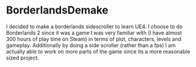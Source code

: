 # BorderlandsDemake

I decided to make a borderlands sidescroller to learn UE4. I choose to do Borderlands 2 since it was a game I was very familiar with (I have almost 300 hours of play time on Steam) in terms of plot, characters, levels and gameplay. Additionally by doing a side scroller (rather than a fps) I am actually able to work on more parts of the game since its a more reasonable sized project. 
